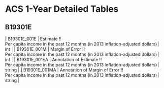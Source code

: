 # ACS 1-Year Detailed Tables

## B19301E

| B19301E_001E | Estimate !!<br>Per capita income in the past 12 months (in 2013 inflation-adjusted dollars) | int |
| B19301E_001M | Margin of Error !!<br>Per capita income in the past 12 months (in 2013 inflation-adjusted dollars) | int |
| B19301E_001EA | Annotation of Estimate !!<br>Per capita income in the past 12 months (in 2013 inflation-adjusted dollars) | string |
| B19301E_001MA | Annotation of Margin of Error !!<br>Per capita income in the past 12 months (in 2013 inflation-adjusted dollars) | string |

